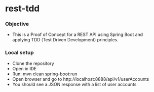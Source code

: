 # rest-tdd

### Objective 

+ This is a Proof of Concept for a REST API using Spring Boot and applying TDD (Test Driven Development) principles.

### Local setup

+ Clone the repository
+ Open in IDE
+ Run: mvn clean spring-boot:run
+ Open browser and go to http://localhost:8888/api/v1/userAccounts
+ You should see a JSON response with a list of user accounts
